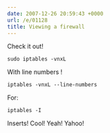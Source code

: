 ```yaml
---
date: 2007-12-26 20:59:43 +0000
url: /e/01128
title: Viewing a firewall
---
```


Check it out!

	sudo iptables -vnxL
With line numbers !

	iptables -vnxL --line-numbers
For:

	iptables -I
Inserts!
Cool!
Yeah!
Yahoo!
